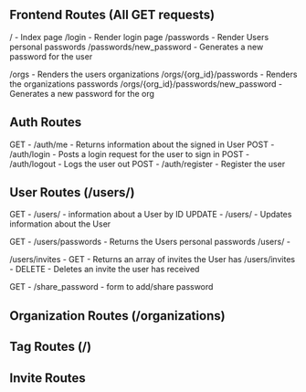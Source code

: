 
## Frontend Routes (All GET requests)

/ - Index page
/login - Render login page
/passwords - Render Users personal passwords
/passwords/new_password - Generates a new password for the user

/orgs - Renders the users organizations
/orgs/{org_id}/passwords - Renders the organizations passwords
/orgs/{org_id}/passwords/new_password - Generates a new password for the org

## Auth Routes

GET - /auth/me - Returns information about the signed in User
POST - /auth/login - Posts a login request for the user to sign in
POST - /auth/logout - Logs the user out
POST - /auth/register - Register the user

## User Routes (/users/)

GET - /users/ - information about a User by ID
UPDATE - /users/ - Updates information about the User

GET - /users/passwords - Returns the Users personal passwords
/users/ - 

/users/invites - GET - Returns an array of invites the User has
/users/invites - DELETE - Deletes an invite the user has received

GET - /share_password - form to add/share password

## Organization Routes (/organizations)



## Tag Routes (/)


## Invite Routes
